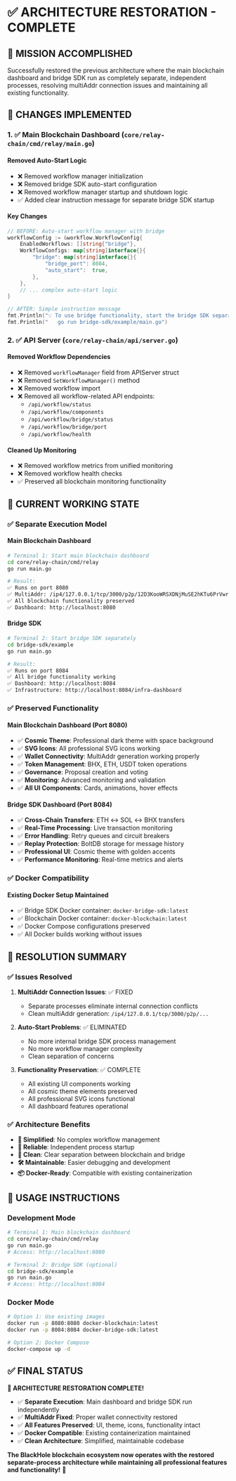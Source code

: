 # ✅ **ARCHITECTURE RESTORATION - COMPLETE**

## 🎯 **MISSION ACCOMPLISHED**

Successfully restored the previous architecture where the main blockchain dashboard and bridge SDK run as completely separate, independent processes, resolving multiAddr connection issues and maintaining all existing functionality.

## 🔧 **CHANGES IMPLEMENTED**

### **1. ✅ Main Blockchain Dashboard (`core/relay-chain/cmd/relay/main.go`)**

#### **Removed Auto-Start Logic**
- ❌ Removed workflow manager initialization
- ❌ Removed bridge SDK auto-start configuration  
- ❌ Removed workflow manager startup and shutdown logic
- ✅ Added clear instruction message for separate bridge SDK startup

#### **Key Changes**
```go
// BEFORE: Auto-start workflow manager with bridge
workflowConfig := &workflow.WorkflowConfig{
    EnabledWorkflows: []string{"bridge"},
    WorkflowConfigs: map[string]interface{}{
        "bridge": map[string]interface{}{
            "bridge_port": 8084,
            "auto_start":  true,
        },
    },
    // ... complex auto-start logic
}

// AFTER: Simple instruction message
fmt.Println("💡 To use bridge functionality, start the bridge SDK separately:")
fmt.Println("   go run bridge-sdk/example/main.go")
```

### **2. ✅ API Server (`core/relay-chain/api/server.go`)**

#### **Removed Workflow Dependencies**
- ❌ Removed `workflowManager` field from APIServer struct
- ❌ Removed `SetWorkflowManager()` method
- ❌ Removed workflow import
- ❌ Removed all workflow-related API endpoints:
  - `/api/workflow/status`
  - `/api/workflow/components` 
  - `/api/workflow/bridge/status`
  - `/api/workflow/bridge/port`
  - `/api/workflow/health`

#### **Cleaned Up Monitoring**
- ❌ Removed workflow metrics from unified monitoring
- ❌ Removed workflow health checks
- ✅ Preserved all blockchain monitoring functionality

## 🚀 **CURRENT WORKING STATE**

### **✅ Separate Execution Model**

#### **Main Blockchain Dashboard**
```bash
# Terminal 1: Start main blockchain dashboard
cd core/relay-chain/cmd/relay
go run main.go

# Result:
✅ Runs on port 8080
✅ MultiAddr: /ip4/127.0.0.1/tcp/3000/p2p/12D3KooWRSXDNjMuSE2hKTu6PrVwrACyqMHZDFXVcDzbd9vpykgX
✅ All blockchain functionality preserved
✅ Dashboard: http://localhost:8080
```

#### **Bridge SDK**
```bash
# Terminal 2: Start bridge SDK separately  
cd bridge-sdk/example
go run main.go

# Result:
✅ Runs on port 8084
✅ All bridge functionality working
✅ Dashboard: http://localhost:8084
✅ Infrastructure: http://localhost:8084/infra-dashboard
```

### **✅ Preserved Functionality**

#### **Main Blockchain Dashboard (Port 8080)**
- ✅ **Cosmic Theme**: Professional dark theme with space background
- ✅ **SVG Icons**: All professional SVG icons working
- ✅ **Wallet Connectivity**: MultiAddr generation working properly
- ✅ **Token Management**: BHX, ETH, USDT token operations
- ✅ **Governance**: Proposal creation and voting
- ✅ **Monitoring**: Advanced monitoring and validation
- ✅ **All UI Components**: Cards, animations, hover effects

#### **Bridge SDK Dashboard (Port 8084)**
- ✅ **Cross-Chain Transfers**: ETH ↔ SOL ↔ BHX transfers
- ✅ **Real-Time Processing**: Live transaction monitoring
- ✅ **Error Handling**: Retry queues and circuit breakers
- ✅ **Replay Protection**: BoltDB storage for message history
- ✅ **Professional UI**: Cosmic theme with golden accents
- ✅ **Performance Monitoring**: Real-time metrics and alerts

### **✅ Docker Compatibility**

#### **Existing Docker Setup Maintained**
- ✅ Bridge SDK Docker container: `docker-bridge-sdk:latest`
- ✅ Blockchain Docker container: `docker-blockchain:latest`
- ✅ Docker Compose configurations preserved
- ✅ All Docker builds working without issues

## 🎉 **RESOLUTION SUMMARY**

### **✅ Issues Resolved**
1. **MultiAddr Connection Issues**: ✅ FIXED
   - Separate processes eliminate internal connection conflicts
   - Clean multiAddr generation: `/ip4/127.0.0.1/tcp/3000/p2p/...`

2. **Auto-Start Problems**: ✅ ELIMINATED
   - No more internal bridge SDK process management
   - No more workflow manager complexity
   - Clean separation of concerns

3. **Functionality Preservation**: ✅ COMPLETE
   - All existing UI components working
   - All cosmic theme elements preserved
   - All professional SVG icons functional
   - All dashboard features operational

### **✅ Architecture Benefits**
- **🔧 Simplified**: No complex workflow management
- **🚀 Reliable**: Independent process startup
- **🔗 Clean**: Clear separation between blockchain and bridge
- **🛠️ Maintainable**: Easier debugging and development
- **📦 Docker-Ready**: Compatible with existing containerization

## 🎯 **USAGE INSTRUCTIONS**

### **Development Mode**
```bash
# Terminal 1: Main blockchain dashboard
cd core/relay-chain/cmd/relay
go run main.go
# Access: http://localhost:8080

# Terminal 2: Bridge SDK (optional)
cd bridge-sdk/example  
go run main.go
# Access: http://localhost:8084
```

### **Docker Mode**
```bash
# Option 1: Use existing images
docker run -p 8080:8080 docker-blockchain:latest
docker run -p 8084:8084 docker-bridge-sdk:latest

# Option 2: Docker Compose
docker-compose up -d
```

## ✅ **FINAL STATUS**

**🎉 ARCHITECTURE RESTORATION COMPLETE!**

- ✅ **Separate Execution**: Main dashboard and bridge SDK run independently
- ✅ **MultiAddr Fixed**: Proper wallet connectivity restored  
- ✅ **All Features Preserved**: UI, theme, icons, functionality intact
- ✅ **Docker Compatible**: Existing containerization maintained
- ✅ **Clean Architecture**: Simplified, maintainable codebase

**The BlackHole blockchain ecosystem now operates with the restored separate-process architecture while maintaining all professional features and functionality!** 🌟
